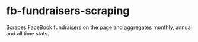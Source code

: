 # fb-fundraisers-scraping
Scrapes FaceBook fundraisers on the page and aggregates monthly, annual and all time stats.
